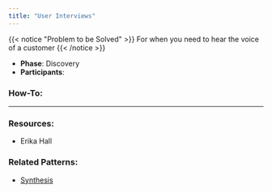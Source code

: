 ```yaml
---
title: "User Interviews"
---
```


{{< notice "Problem to be Solved" >}}
For when you need to hear the voice of a customer
{{< /notice >}}

- **Phase**: Discovery
- **Participants**:

### How-To:

-----
### Resources:

- Erika Hall 
### Related Patterns: 
- [Synthesis]()